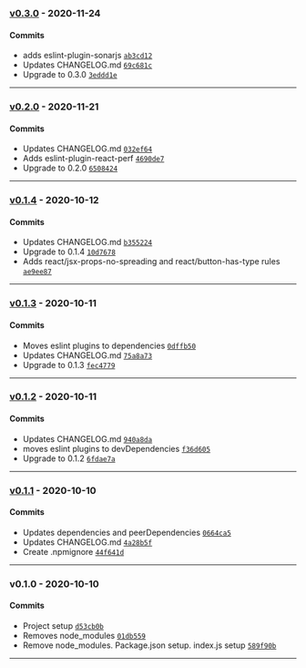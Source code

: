 <br />

### [v0.3.0](https://github.com/atomikui/eslint-config-atomikui/compare/v0.2.0...v0.3.0) - 2020-11-24

#### Commits

- adds eslint-plugin-sonarjs [`ab3cd12`](https://github.com/atomikui/eslint-config-atomikui/commit/ab3cd12ca6947e77a7c91c1ecc3fa052053b688b)
- Updates CHANGELOG.md [`69c681c`](https://github.com/atomikui/eslint-config-atomikui/commit/69c681c5ec74e104c6c300ba663db7109c28c8c0)
- Upgrade to 0.3.0 [`3eddd1e`](https://github.com/atomikui/eslint-config-atomikui/commit/3eddd1ee54e7438b89b077f7ed2b49c0871c92bb)

<hr />

### [v0.2.0](https://github.com/atomikui/eslint-config-atomikui/compare/v0.1.4...v0.2.0) - 2020-11-21

#### Commits

- Updates CHANGELOG.md [`032ef64`](https://github.com/atomikui/eslint-config-atomikui/commit/032ef64b8e6396431ec93151a6e4d4e38c29b796)
- Adds eslint-plugin-react-perf [`4690de7`](https://github.com/atomikui/eslint-config-atomikui/commit/4690de74e87f90c2cbb21a299c563cd3db253731)
- Upgrade to 0.2.0 [`6508424`](https://github.com/atomikui/eslint-config-atomikui/commit/6508424eee31a41f0d3db59ee93e19af9868dcf2)

<hr />

### [v0.1.4](https://github.com/atomikui/eslint-config-atomikui/compare/v0.1.3...v0.1.4) - 2020-10-12

#### Commits

- Updates CHANGELOG.md [`b355224`](https://github.com/atomikui/eslint-config-atomikui/commit/b355224e036d93665c8bffb919bf930b8bb400fd)
- Upgrade to 0.1.4 [`10d7678`](https://github.com/atomikui/eslint-config-atomikui/commit/10d76787ce669ad6c9b17bf4de5cc786a5ad8c49)
- Adds react/jsx-props-no-spreading and react/button-has-type rules [`ae9ee87`](https://github.com/atomikui/eslint-config-atomikui/commit/ae9ee8725fce8fa34f9993d8b100aa24905c6b8b)

<hr />

### [v0.1.3](https://github.com/atomikui/eslint-config-atomikui/compare/v0.1.2...v0.1.3) - 2020-10-11

#### Commits

- Moves eslint plugins to dependencies [`0dffb50`](https://github.com/atomikui/eslint-config-atomikui/commit/0dffb500234a910b00ad080421964f5fa3ade1a5)
- Updates CHANGELOG.md [`75a8a73`](https://github.com/atomikui/eslint-config-atomikui/commit/75a8a73f5a4c0445837a4d443dfdb19465ebc3d3)
- Upgrade to 0.1.3 [`fec4779`](https://github.com/atomikui/eslint-config-atomikui/commit/fec47799ce3a2c55739f08b406888b0f6a2ef6ea)

<hr />

### [v0.1.2](https://github.com/atomikui/eslint-config-atomikui/compare/v0.1.1...v0.1.2) - 2020-10-11

#### Commits

- Updates CHANGELOG.md [`940a8da`](https://github.com/atomikui/eslint-config-atomikui/commit/940a8daf0a36ec4514681a8e14757efb0cb3dd0a)
- moves eslint plugins to devDependencies [`f36d605`](https://github.com/atomikui/eslint-config-atomikui/commit/f36d605ef77bff3d3ef9f030bd73cdb976a73c55)
- Upgrade to 0.1.2 [`6fdae7a`](https://github.com/atomikui/eslint-config-atomikui/commit/6fdae7a60198e2e58c1995a942b3b5eeee529430)

<hr />

### [v0.1.1](https://github.com/atomikui/eslint-config-atomikui/compare/v0.1.0...v0.1.1) - 2020-10-10

#### Commits

- Updates dependencies and peerDependencies [`0664ca5`](https://github.com/atomikui/eslint-config-atomikui/commit/0664ca5aaa2532bd27c3ba55a2f210337768cf6b)
- Updates CHANGELOG.md [`4a28b5f`](https://github.com/atomikui/eslint-config-atomikui/commit/4a28b5fe30f04a0d9d9b43a50e2b0c0e4a381063)
- Create .npmignore [`44f641d`](https://github.com/atomikui/eslint-config-atomikui/commit/44f641d9d1bac27f359eade8edd78215e94a0b24)

<hr />

### v0.1.0 - 2020-10-10

#### Commits

- Project setup [`d53cb0b`](https://github.com/atomikui/eslint-config-atomikui/commit/d53cb0b2add0549627d3861a76caf2f280964a89)
- Removes node_modules [`01db559`](https://github.com/atomikui/eslint-config-atomikui/commit/01db5599404cabf2c507d9f2d86f60bc43f24425)
- Remove node_modules. Package.json setup. index.js setup [`589f90b`](https://github.com/atomikui/eslint-config-atomikui/commit/589f90b57f5a84ef63d7aee587601aebb98a9e1d)

<hr />
